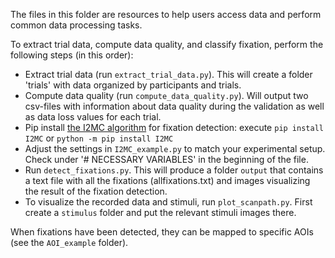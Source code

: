 The files in this folder are resources to help users access data and perform common data processing tasks.

To extract trial data, compute data quality, and classify fixation, perform the following steps (in this order):
* Extract trial data (run `extract_trial_data.py`). This will create a folder 'trials' with data organized by participants and trials.
* Compute data quality (run `compute_data_quality.py`). Will output two csv-files with information about data quality during the validation as well as data loss values for each trial.
* Pip install [the I2MC algorithm](https://github.com/dcnieho/I2MC_Python) for fixation detection: execute `pip install I2MC` or `python -m pip install I2MC`
* Adjust the settings in `I2MC_example.py` to match your experimental setup. Check under '# NECESSARY VARIABLES' in the beginning of the file. 
* Run `detect_fixations.py`. This will produce a folder `output` that contains a text file with all the fixations (allfixations.txt) and images visualizing the result of the fixation detection.
* To visualize the recorded data and stimuli, run `plot_scanpath.py`. First create a  `stimulus` folder and put the relevant stimuli images there.

When fixations have been detected, they can be mapped to specific AOIs (see the `AOI_example` folder).

